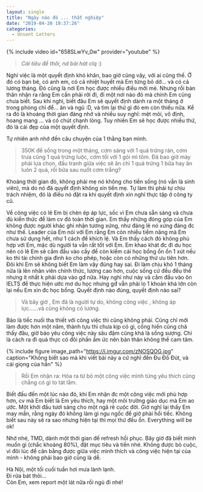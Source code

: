 ```yaml
---
layout: single
title: "Ngày nào đó ... thất nghiệp"
date: "2019-04-20 19:37:26"
categories:
  - Unsent Letters
---
```


{% include video id="658SLwYv_0w" provider="youtube" %}

> *Cái tiêu đề thôi, nd bài hát clq* :)

Nghỉ việc là một quyết định khó khăn, bao giờ cũng vậy, với ai cũng thế. Ở đó có bạn bè, có anh em, có cả nhiệt huyết mà Em từng bỏ dở... và có cả lương tháng. Đó cũng là nơi Em học được nhiều điều mới mẻ. Nhưng rồi bản thân nhận ra rằng Em cần phải rời đi, đi một nơi nào đó mà chính Em cũng chưa biết. Sau khi nghỉ, biết đâu Em sẽ quyết định dành ra một tháng ở trong phòng chỉ để... ăn và ngủ :D, và tìm lại thứ gì đó em còn thiếu nữa. Kể ra đó là khoảng thời gian đáng nhớ và nhiều suy nghĩ: mệt mỏi, vô định, hoang mang ... và có chút chạnh lòng. Tuy nhiên Em sẽ học được nhiều thứ, đó là cái đẹp của một quyết định.

Tự nhiên anh nhớ đến câu chuyện của 1 thằng bạn mình.

>350K để sống trong một tháng, cơm sáng với 1 quả trứng rán, cơm trưa cũng 1 quả trứng luộc, cơm tối với 1 gói mì tôm. Đã bao giờ mày phải lựa chọn, đấu tranh giữa việc sẽ ăn chỉ 1 quả trứng 1 bữa hay ăn luôn 2 quả, rồi bữa sau nuốt cơm trắng?

Khoảng thời gian đó, không phải mẹ nó không cho tiền sống (nó vẫn là sinh viên), mà do nó đã quyết định không xin tiền mẹ. Tự làm thì phải tự chịu trách nhiệm, đó là điều nó đặt ra khi quyết định xin nghỉ thực tập ở công ty cũ.

Về công việc có lẽ Em bị chèn ép áp lực, sốc vì Em chưa sẵn sàng và chưa đủ kiến thức để làm cv đó toàn thời gian. Em thấy những đóng góp của Em không được người khác ghi nhận tương xứng, như đáng lẽ nó xứng đáng đc như thế. Leader của Em nói với Em rằng Em còn nhiều tiềm năng mà Em chưa sử dụng hết, như 1 cách để khích lệ. Và Em thấy cách đó không phù hợp với Em, mặc dù người ta vẫn rất tốt với Em. Em khao khát đc đi du học nên có lẽ Em sẽ cắm đầu vào cầy để còn kiếm cái học bổng ổn ổn 1 xút nếu ko thì tài chính gia đình ko cho phép, hoặc còn có những thứ ưu tiên hơn. Đôi khi Em sẽ không biết Em làm vậy đúng hay sai. Đi làm chịu khó 1 tháng nữa là lên nhân viên chính thức, lương cao hơn, cuộc sống cứ đều đều thế nhưng ít nhất k phải dựa vào gđ nữa. Hay nghỉ như này và cắm đầu vào ôn IELTS để thực hiện ước mơ du học nhưng gđ vẫn phải lo 1 khoản khá lớn còn lại nếu Em xin đc học bổng. Quyết định nào đúng, quyết định nào sai?

> Và bây giờ , Em đã là người tự do, không công việc , không áp lực......và cũng không có lương.

Bảo là tiếc nuối tha thiết với công việc thì cũng không phải. Cũng chỉ mới làm được hơn một năm, thành tựu thì chưa kịp có gì, cống hiến cũng chả thấy đâu, giờ bảo yêu công việc này sâu đậm cũng khá là sống sượng. Chỉ là cách ra đi quả thực có đôi phần ấm ức nên bản thân không thể cam tâm.

{% include figure image_path="https://i.imgur.com/zNOSQOG.jpg" caption="Không biết sao mà khi viết bài này a cứ nghĩ đến Đu Đồ Đút, và cái giọng của hắn" %}

> Rồi Em nhận ra: Hóa ra từ bỏ một công việc mình từng yêu thích cũng chẳng có gì to tát lắm.

Biết đấu đến một lúc nào đó, khi Em nhận đc một công việc mới phù hợp hơn, cv mà Em biết là Em yêu thích, hay một môi trường giáo dục mà Em ao ước. Một khởi đầu tươi sáng cho một ngã rẽ cuộc đời. Giờ nghĩ lại thấy Em may mắn, rằng ngày đó không làm gì ngu ngốc để giờ phải hối tiếc. Không biết sau này sẽ ra sao nhưng hiện tại thì mọi thứ đều ổn. Everything will be ok!

Nhớ nhé, TMD, dành một thời gian để refresh hồi phục. Bây giờ đã biết mình muốn gì (chắc khoảng 80%), đặt mục tiêu và tiến nhé. Không được bỏ cuộc, vì đôi lúc để cân bằng được giữa việc mình thích và công việc hiện tại của mình - không phải bao giờ cũng là dễ. 

Hà Nội, một tối cuối tuần hơi mưa lành lạnh. <br />
Đi rửa bát thôi... <br />
Còn Em, xem report một lát nữa rồi ngủ đi nhé!



